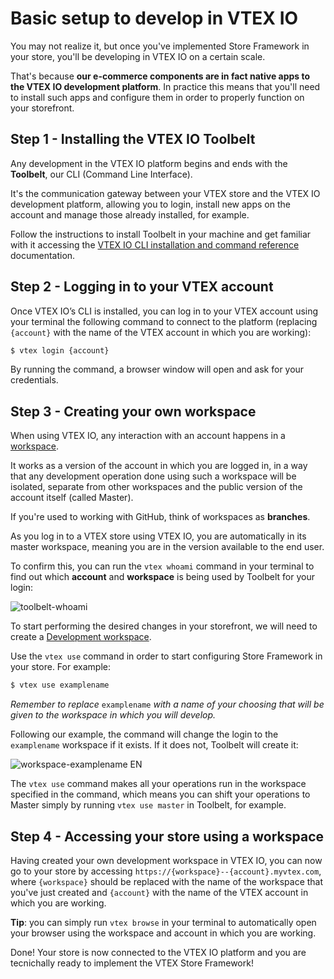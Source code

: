 # Basic setup to develop in VTEX IO

You may not realize it, but once you've implemented Store Framework in your store, you'll be developing in VTEX IO on a certain scale.

That's because **our e-commerce components are in fact native apps to the VTEX IO development platform**. In practice this means that you'll need to install such apps and configure them in order to properly function on your storefront.

## Step 1 - Installing the VTEX IO Toolbelt

Any development in the VTEX IO platform begins and ends with the **Toolbelt**, our CLI (Command Line Interface). 

It's the communication gateway between your VTEX store and the VTEX IO development platform, allowing you to login, install new apps on the account and manage those already installed, for example.

Follow the instructions to install Toolbelt in your machine and get familiar with it accessing the [VTEX IO CLI installation and command reference](https://vtex.io/docs/recipes/development/vtex-io-cli-installation-and-command-reference/) documentation.

## Step 2 - Logging in to your VTEX account

Once VTEX IO’s CLI is installed, you can log in to your VTEX account using your terminal the following command to connect to the platform (replacing `{account}`  with the name of the VTEX account in which you are working):

```sh
$ vtex login {account}
```

By running the command, a browser window will open and ask for your credentials.

## Step 3 - Creating your own workspace

When using VTEX IO, any interaction with an account happens in a [workspace](https://vtex.io/docs/concepts/workspace/). 

It works as a version of the account in which you are logged in, in a way that any development operation done using such a workspace will be isolated, separate from other workspaces and the public version of the account itself (called Master). 

<div class="alert alert-info">
  If you're used to working with GitHub, think of workspaces as <strong>branches</strong>.
</div>

As you log in to a VTEX store using VTEX IO, you are automatically in its master workspace, meaning you are in the version available to the end user.

To confirm this, you can run the `vtex whoami` command in your terminal to find out which **account** and **workspace** is being used by Toolbelt for your login: 

![toolbelt-whoami](https://user-images.githubusercontent.com/52087100/61886028-517e2780-aed5-11e9-9398-b6d2f3909a50.png)

To start performing the desired changes in your storefront, we will need to create a [Development workspace](https://vtex.io/docs/recipes/development/creating-a-development-workspace/). 

Use the `vtex use` command in order to start configuring Store Framework in your store. For example:

```sh
$ vtex use examplename
```

*Remember to replace* `examplename`  *with a name of your choosing that will be given to the workspace in which you will develop.*

Following our example, the command will change the login to the  `examplename` workspace if it exists. If it does not, Toolbelt will create it: 

![workspace-examplename EN](https://user-images.githubusercontent.com/52087100/63979000-30899300-ca8e-11e9-9d9d-234e31ac45f7.png)
 
<div class="alert alert-info">
The <code>vtex use</code> command makes all your operations run in the workspace specified in the command, which means you can shift your operations to Master simply by running <code>vtex use master</code> in Toolbelt, for example.
</div>

## Step 4 - Accessing your store using a workspace

Having created your own development workspace in VTEX IO, you can now go to your store by accessing `https://{workspace}--{account}.myvtex.com`, where `{workspace}` should be replaced with the name of the workspace that you've just created and `{account}` with the name of the VTEX account in which you are working.

<div class="alert alert-info">
<strong>Tip</strong>: you can simply run <code>vtex browse</code> in your terminal to automatically open your browser using the workspace and account in which you are working.
</div>

Done! Your store is now connected to the VTEX IO platform and you are tecnichally ready to implement the VTEX Store Framework!


